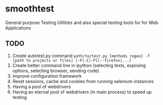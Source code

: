 smoothtest
==========

General purpose Testing Utilities and also special testing tools for for Web Applications


## TODO

1. Create autotest.py command `path/to/test.py [methods regex] -f [path to projects or files] [-F|-C|-P][--firefox|...]`
2. Create better command line in ipython (selecting tests, exposing options, selecting browser, sending code)
3. Improve configuration framework
4. Reset sessions, cache and cookies from running selenium instances
5. Having a pool of webdrivers
6. Having an eternal pool of webdrivers (in main process) to speed up testing

